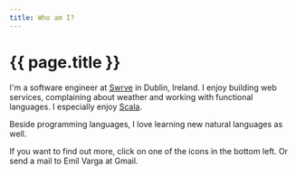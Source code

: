 ```yaml
---
title: Who am I?
---
```

# {{ page.title }}

I'm a software engineer at [Swrve](http://swrve.com) in Dublin, Ireland. I enjoy building web services, complaining about weather and working with functional languages. I especially enjoy [Scala](http://www.scala-lang.org/).

Beside programming languages, I love learning new natural languages as well.

If you want to find out more, click on one of the icons in the bottom left. Or send a mail to Emil Varga at Gmail.